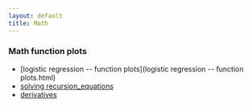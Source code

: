 ```yaml
---
layout: default
title: Math
---
```


### Math function plots

* [logistic regression -- function plots](logistic regression -- function plots.html)
* [solving recursion_equations](recursion_eq.html)
* [derivatives](derivative.html)
